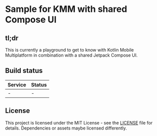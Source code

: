 # Sample for KMM with shared Compose UI

## tl;dr
This is currently a playground to get to know with Kotlin Mobile Multiplatform in combination with a shared Jetpack Compose UI.

## Build status

|Service|Status|
|-------|------|
|-|-|

## License
This project is licensed under the MIT License - see the [LICENSE](LICENSE) file for details.
Dependencies or assets maybe licensed differently.

